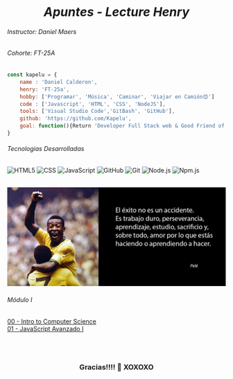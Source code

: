 <h1 align="center"><i>Apuntes - Lecture Henry</i></h1>
<h6 align="rigth"><i>Instructor: Daniel Maers</i></h6>
<h6 align="rigth"><i>Cohorte: FT-25A</i></h6>


```javascript
const kapelu = {
    name : 'Daniel Calderon',
    henry: 'FT-25a',
	hobby: ['Programar', 'Música', 'Caminar', 'Viajar en Camión😍']
    code : ['Javascript', 'HTML', 'CSS', 'NodeJS'],
    tools: ['Visual Studio Code','GitBash', 'GitHub'],
    github: 'https://github.com/Kapelu',
	goal: function(){Return 'Developer Full Stack web & Good Friend of You'}
}
```

<h6 align="rigth"><i>Tecnologias Desarrolladas</i></h6>

![HTML5](https://img.shields.io/badge/-HTML5-333333?style=flat&logo=HTML5) ![CSS](https://img.shields.io/badge/-CSS-333333?style=flat&logo=CSS3&logoColor=1572B6) ![JavaScript](https://img.shields.io/badge/-JavaScript-333333?style=flat&logo=javascript) ![GitHub](https://img.shields.io/badge/-GitHub-333333?style=flat&logo=github) ![Git](https://img.shields.io/badge/-Git-333333?style=flat&logo=git) ![Node.js](https://img.shields.io/badge/-Node.js-333333?style=flat&logo=node.js) ![Npm.js](https://img.shields.io/badge/-npm.js-333333?style=flat&logo=npm)

<br>
<img src='./images/frasePele.jpg'>

<h6 align="rigth"><i>Módulo I</i></h6>

[00 - Intro to Computer Science](./M%C3%B3dulo1-Foundations/00-IntroToCS.md)
<br>
[01 - JavaScript Avanzado I](./M%C3%B3dulo1-Foundations/01-JavaScriptAvanzado1.md)




<br>
<h1 align="center"></h1>
<h3 align="center">Gracias!!!!  🌹   XOXOXO</h3>